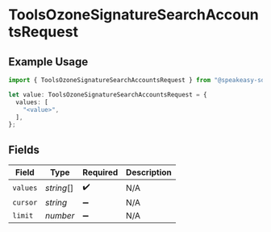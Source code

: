 # ToolsOzoneSignatureSearchAccountsRequest

## Example Usage

```typescript
import { ToolsOzoneSignatureSearchAccountsRequest } from "@speakeasy-sdks/bluesky/models/operations";

let value: ToolsOzoneSignatureSearchAccountsRequest = {
  values: [
    "<value>",
  ],
};
```

## Fields

| Field              | Type               | Required           | Description        |
| ------------------ | ------------------ | ------------------ | ------------------ |
| `values`           | *string*[]         | :heavy_check_mark: | N/A                |
| `cursor`           | *string*           | :heavy_minus_sign: | N/A                |
| `limit`            | *number*           | :heavy_minus_sign: | N/A                |